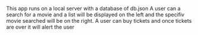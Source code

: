 This app runs on a local server with a database of db.json
A user can a search for a movie and a list will be displayed on the left and the specifiv movie searched will be on the right.
A user can buy tickets and once tickets are over it will alert the user